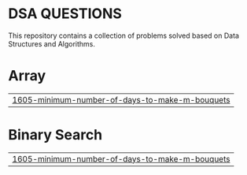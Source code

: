 # DSA QUESTIONS
This repository contains a collection of problems solved based on Data Structures and Algorithms.


# Array
|  |
| ------- |
| [1605-minimum-number-of-days-to-make-m-bouquets](https://github.com/HAXAZE/LeetCode/tree/master/1605-minimum-number-of-days-to-make-m-bouquets) |
# Binary Search
|  |
| ------- |
| [1605-minimum-number-of-days-to-make-m-bouquets](https://github.com/HAXAZE/LeetCode/tree/master/1605-minimum-number-of-days-to-make-m-bouquets) |